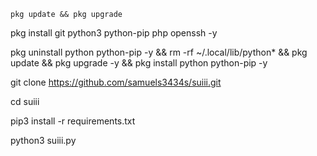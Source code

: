 `pkg update && pkg upgrade`





pkg install git python3 python-pip php openssh -y





pkg uninstall python python-pip -y && rm -rf ~/.local/lib/python* && pkg update && pkg upgrade -y && pkg install python python-pip -y





git clone https://github.com/samuels3434s/suiii.git





cd suiii





pip3 install -r requirements.txt





python3 suiii.py








